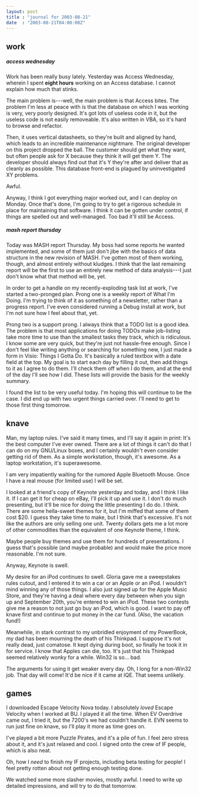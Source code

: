```yaml
---
layout: post
title : "journal for 2003-08-21"
date  : "2003-08-21T04:00:00Z"
---
```


## work

<h5>access wednesday</h5>Work has been really busy lately.  Yesterday was Access Wednesday, wherein I spent <strong>eight hours</strong> working on an Access database.  I cannot explain how much that stinks.

The main problem is---well, the main problem is that Access bites.  The problem I'm less at peace with is that the database on which I was working is very, very poorly designed.  It's got lots of useless code in it, but the useless code is not easily removeable.  It's also written in VBA, so it's hard to browse and refactor.

Then, it uses vertical datasheets, so they're built and aligned by hand, which leads to an incredible maintenance nightmare.  The original developer on this project dropped the ball.  The customer should get what they want, but often people ask for X because they think it will get them Y.  The developer should always find out that it's Y they're after and deliver that as cleanly as possible.  This database front-end is plagued by uninvestigated XY problems.

Awful.

Anyway, I think I got everything major worked out, and I can deploy on Monday. Once that's done, I'm going to try to get a rigorous schedule in place for maintaining that software.  I think it can be gotten under control, if things are spelled out and well-managed.  Too bad it'll still be Access.<h5>mash report thursday</h5>Today was MASH report Thursday.  My boss had some reports he wanted implemented, and some of them just don't jibe with the basics of data structure in the new revision of MASH.  I've gotten most of them working, though, and almost entirely without kludges.  I think that the last remaining report will be the first to use an entirely new method of data analysis---I just don't know what that method will be, yet.

In order to get a handle on my recently-exploding task list at work, I've started a two-pronged plan.  Prong one is a weekly report of What I'm Doing. I'm trying to think of it as something of a newsletter, rather than a progress report.  I've even considered running a Debug install at work, but I'm not sure how I feel about that, yet.

Prong two is a support prong.  I always think that a TODO list is a good idea. The problem is that most applications for doing TODOs make job-listing take more time to use than the smallest tasks they track, which is ridiculous.  I know some are very quick, but they're just not hassle-free enough.  Since I don't feel like writing anything or searching for something new, I just made a form in Visio: Things I Gotta Do.  It's basically a ruled textbox with a date field at the top.  My goal is to start each day by filling it out, then add things to it as I agree to do them.  I'll check them off when I do them, and at the end of the day I'll see how I did.  These lists will provide the basis for the weekly summary.

I found the list to be very useful today.  I'm hoping this will continue to be the case.  I did end up with two urgent things carried over.  I'll need to get to those first thing tomorrow.

## knave

Man, my laptop rules.  I've said it many times, and I'll say it again in print: It's the best computer I've ever owned.  There are a lot of things it can't do that I can do on my GNU/Linux boxes, and I certainly wouldn't even consider getting rid of them.  As a simple workstation, though, it's awesome.  As a laptop workstation, it's superawesome.

I am very impatiently waiting for the rumored Apple Bluetooth Mouse.  Once I have a real mouse (for limited use) I will be set.

I looked at a friend's copy of Keynote yesterday and today, and I think I like it.  If I can get it for cheap on eBay, I'll pick it up and use it.  I don't do much presenting, but it'll be nice for doing the little presenting I do do.  I think.  There are some hella-sweet themes for it, but I'm miffed that some of them cost $20.  I guess they take time to make, but I think that's excessive. It's not like the authors are only selling one unit.  Twenty dollars gets me a lot more of other commodities than the equivalent of one Keynote theme, I think.

Maybe people buy themes and use them for hundreds of presentations.  I guess that's possible (and maybe probable) and would make the price more reasonable. I'm not sure.

Anyway, Keynote is swell.

My desire for an iPod continues to swell.  Gloria gave me a sweepstakes rules cutout, and I entered it to win a car or an Apple or an iPod.  I wouldn't mind winning any of those things.  I also just signed up for the Apple Music Store, and they're having a deal where every day between when you sign up and September 20th, you're entered to win an iPod.  These two contests give me a reason to not just go buy an iPod, which is good.  I want to pay off knave first and continue to put money in the car fund.  (Also, the vacation fund!)

Meanwhile, in stark contrast to my unbridled enjoyment of my PowerBook, my dad has been mourning the death of his Thinkpad.  I suppose it's not really dead, just comatose.  It kept dying during boot, so finally he took it in for service.  I know that Apples can die, too.  It's just that his Thinkpad seemed relatively wonky for a while.  Win32 is so... bad.

The arguments for using it get weaker every day.  Oh, I long for a non-Win32 job.  That day will come!  It'd be nice if it came at IQE.  That seems unlikely.

## games

I downloaded Escape Velocity Nova today.  I absolutely <em>loved</em> Escape Velocity when I worked at BU.  I played it all the time.  When EV Overdrive came out, I tried it, but the 7200's we had couldn't handle it.  EVN seems to run just fine on knave, so I'll play it more as time goes on.

I've played a bit more Puzzle Pirates, and it's a pile of fun.  I feel zero stress about it, and it's just relaxed and cool.  I signed onto the crew of IF people, which is also neat.

Oh, how I <em>need</em> to finish my IF projects, including beta testing for people!  I feel pretty rotten about not getting enough testing done.

We watched some more slasher movies, mostly awful.  I need to write up detailed impressions, and will try to do that tomorrow.

